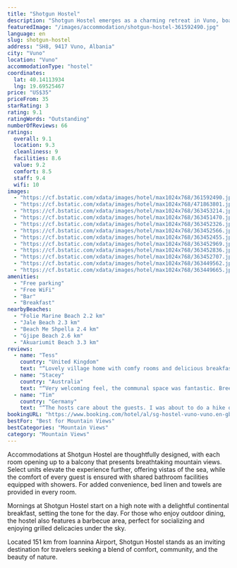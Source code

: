 ```yaml
---
title: "Shotgun Hostel"
description: "Shotgun Hostel emerges as a charming retreat in Vuno, boasting a harmonious blend of communal spaces including a garden, lounge, and a terrace complemented by a welcoming bar."
featuredImage: "/images/accommodation/shotgun-hostel-361592490.jpg"
language: en
slug: shotgun-hostel
address: "SH8, 9417 Vuno, Albania"
city: "Vuno"
location: "Vuno"
accommodationType: "hostel"
coordinates:
  lat: 40.14113934
  lng: 19.69525467
price: "US$35"
priceFrom: 35
starRating: 3
rating: 9.1
ratingWords: "Outstanding"
numberOfReviews: 66
ratings:
  overall: 9.1
  location: 9.3
  cleanliness: 9
  facilities: 8.6
  value: 9.2
  comfort: 8.5
  staff: 9.4
  wifi: 10
images:
  - "https://cf.bstatic.com/xdata/images/hotel/max1024x768/361592490.jpg?k=2d4e9527c3f2dd88376dc349fce011ace13813e26dca2c25bf820992d1e7a422&o=&hp=1"
  - "https://cf.bstatic.com/xdata/images/hotel/max1024x768/471863801.jpg?k=3edf2a5ab5534b0aed0ae88c85552bb43c34639deddd077b2d68502a80acd055&o=&hp=1"
  - "https://cf.bstatic.com/xdata/images/hotel/max1024x768/363453214.jpg?k=2e30f40f72728c18bacc45759779c32e4cb0781e8dc2e10537d5964b7ba184ef&o=&hp=1"
  - "https://cf.bstatic.com/xdata/images/hotel/max1024x768/363451470.jpg?k=2d954479f1c4ac49970eb871cdb7fbe2183f2426ee43467bc97e9f47e1f5b5a5&o=&hp=1"
  - "https://cf.bstatic.com/xdata/images/hotel/max1024x768/363452326.jpg?k=12f0089526190c886699c072a602867a62eb7fde5b83eb5f5f4dee00170826bf&o=&hp=1"
  - "https://cf.bstatic.com/xdata/images/hotel/max1024x768/363452566.jpg?k=76ca8f7a06c50de0fecb5b005eed82049be79d9c04dbdc6d6b0ce62e2581be94&o=&hp=1"
  - "https://cf.bstatic.com/xdata/images/hotel/max1024x768/363452455.jpg?k=2ee6b7ca4364677f3bb8ea6a705e397ea3414ca38f19569928ec14284c96aed3&o=&hp=1"
  - "https://cf.bstatic.com/xdata/images/hotel/max1024x768/363452969.jpg?k=55be7dbfaf04adc50ffff265865eade5a6975b43c45fdcc4cdeedb6fdb0327b6&o=&hp=1"
  - "https://cf.bstatic.com/xdata/images/hotel/max1024x768/363452836.jpg?k=f4e4d42b70437016c67e9fe5dfdcb4600667b45eb0d5c1fbad4d9dc794a0c9d2&o=&hp=1"
  - "https://cf.bstatic.com/xdata/images/hotel/max1024x768/363452707.jpg?k=f98395aa682aa8767961d5d6d0199c76f55fcd2c479badfa0a9bbf4ff95e576c&o=&hp=1"
  - "https://cf.bstatic.com/xdata/images/hotel/max1024x768/363449562.jpg?k=7f09678b439f4e9b568772a64793e0a4a10f4fa6ae3dabb8afa305ea911ffa41&o=&hp=1"
  - "https://cf.bstatic.com/xdata/images/hotel/max1024x768/363449665.jpg?k=537af81dc67924c8dfce5819eb1065b527a9a3f9ddf069ea462ddd9c9374b946&o=&hp=1"
amenities:
  - "Free parking"
  - "Free WiFi"
  - "Bar"
  - "Breakfast"
nearbyBeaches:
  - "Folie Marine Beach 2.2 km"
  - "Jale Beach 2.3 km"
  - "Beach Me Shpella 2.4 km"
  - "Gjipe Beach 2.6 km"
  - "Akuariumit Beach 3.3 km"
reviews:
  - name: "Tess"
    country: "United Kingdom"
    text: "“Lovely village home with comfy rooms and delicious breakfast available to order the night before! The owners are wonderful and offer the cheapest boat tour around to beautiful caves and coves! I loved everything 😁”"
  - name: "Stacey"
    country: "Australia"
    text: "“Very welcoming feel, the communal space was fantastic. Bree helped was fantastic with giving recommendations and providing everything needed.”"
  - name: "Tim"
    country: "Germany"
    text: "“The hosts care about the guests. I was about to do a hike on Maja e Cikes and Adrian made sure I had thought this through and showed me the possible trails in 3D. In general, Vuno is a very calm and relaxing village. The atmosphere is also lived...”"
bookingURL: "https://www.booking.com/hotel/al/sg-hostel-vuno-vuno.en-gb.html?aid=8035640"
bestFor: "Best for Mountain Views"
bestCategories: "Mountain Views"
category: "Mountain Views"
---
```


Accommodations at Shotgun Hostel are thoughtfully designed, with each room opening up to a balcony that presents breathtaking mountain views. Select units elevate the experience further, offering vistas of the sea, while the comfort of every guest is ensured with shared bathroom facilities equipped with showers. For added convenience, bed linen and towels are provided in every room.

Mornings at Shotgun Hostel start on a high note with a delightful continental breakfast, setting the tone for the day. For those who enjoy outdoor dining, the hostel also features a barbecue area, perfect for socializing and enjoying grilled delicacies under the sky.

Located 151 km from Ioannina Airport, Shotgun Hostel stands as an inviting destination for travelers seeking a blend of comfort, community, and the beauty of nature.